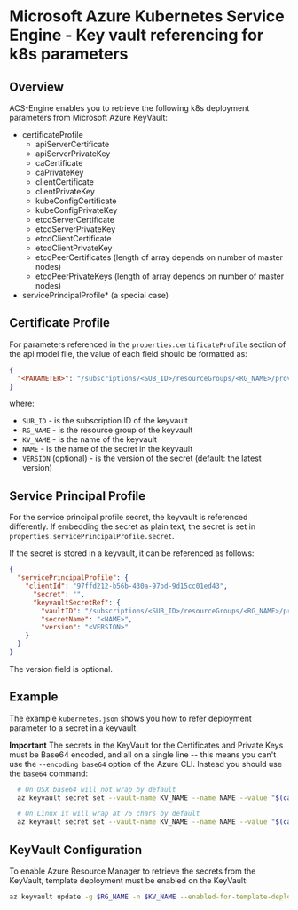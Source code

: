 # Microsoft Azure Kubernetes Service Engine - Key vault referencing for k8s parameters

## Overview

ACS-Engine enables you to retrieve the following k8s deployment parameters from Microsoft Azure KeyVault:

* certificateProfile
  * apiServerCertificate
  * apiServerPrivateKey
  * caCertificate
  * caPrivateKey
  * clientCertificate
  * clientPrivateKey
  * kubeConfigCertificate
  * kubeConfigPrivateKey
  * etcdServerCertificate
  * etcdServerPrivateKey
  * etcdClientCertificate
  * etcdClientPrivateKey
  * etcdPeerCertificates (length of array depends on number of master nodes)
  * etcdPeerPrivateKeys (length of array depends on number of master nodes)
* servicePrincipalProfile* (a special case)

## Certificate Profile

For parameters referenced in the `properties.certificateProfile` section of the api model file, the value of each field should be formatted as:

```json
{
  "<PARAMETER>": "/subscriptions/<SUB_ID>/resourceGroups/<RG_NAME>/providers/Microsoft.KeyVault/vaults/<KV_NAME>/secrets/<NAME>[/<VERSION>]"
}
```

where:

* `SUB_ID` - is the subscription ID of the keyvault
* `RG_NAME` - is the resource group of the keyvault
* `KV_NAME` - is the name of the keyvault
* `NAME` - is the name of the secret in the keyvault
* `VERSION` (optional) - is the version of the secret (default: the latest version)

## Service Principal Profile

For the service principal profile secret, the keyvault is referenced differently. If embedding the secret as plain text, the secret is set in `properties.servicePrincipalProfile.secret`.

If the secret is stored in a keyvault, it can be referenced as follows:

```json
{
  "servicePrincipalProfile": {
    "clientId": "97ffd212-b56b-430a-97bd-9d15cc01ed43",
      "secret": "",
      "keyvaultSecretRef": {
        "vaultID": "/subscriptions/<SUB_ID>/resourceGroups/<RG_NAME>/providers/Microsoft.KeyVault/vaults/<KV_NAME>",
        "secretName": "<NAME>",
        "version": "<VERSION>"
    }
  }
}
```

The version field is optional.

## Example

The example `kubernetes.json` shows you how to refer deployment parameter to a secret in a keyvault.

**Important** The secrets in the KeyVault for the Certificates and Private Keys must be Base64 encoded, and all on a single line -- this means you can't use the `--encoding base64` option of the Azure CLI. Instead you should use the `base64` command:

```sh
  # On OSX base64 will not wrap by default
  az keyvault secret set --vault-name KV_NAME --name NAME --value "$(cat ca.crt | base64 --break=0)"

  # On Linux it will wrap at 76 chars by default
  az keyvault secret set --vault-name KV_NAME --name NAME --value "$(cat ca.crt | base64 --wrap=0)"
```

## KeyVault Configuration

To enable Azure Resource Manager to retrieve the secrets from the KeyVault, template deployment must be enabled on the KeyVault:

```sh
az keyvault update -g $RG_NAME -n $KV_NAME --enabled-for-template-deployment
```

